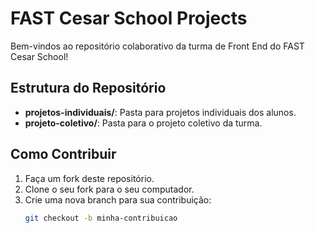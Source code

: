 # FAST Cesar School Projects

Bem-vindos ao repositório colaborativo da turma de Front End do FAST Cesar School!

## Estrutura do Repositório

- **projetos-individuais/**: Pasta para projetos individuais dos alunos.
- **projeto-coletivo/**: Pasta para o projeto coletivo da turma.

## Como Contribuir

1. Faça um fork deste repositório.
2. Clone o seu fork para o seu computador.
3. Crie uma nova branch para sua contribuição:
   ```sh
   git checkout -b minha-contribuicao
